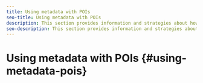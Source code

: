 ```yaml
---
title: Using metadata with POIs
seo-title: Using metadata with POIs
description: This section provides information and strategies about how to use metadata with POIs.
seo-description: This section provides information and strategies about how to use metadata with POIs. 
---
```


# Using metadata with POIs {#using-metadata-pois}

